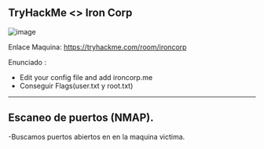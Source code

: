 ## TryHackMe  <> Iron Corp

![image](https://github.com/Esevka/CTF/assets/139042999/6e477e99-6b23-4487-a9e6-3605cee8f126)

Enlace Maquina: https://tryhackme.com/room/ironcorp

Enunciado : 

  - Edit your config file and add ironcorp.me
  - Conseguir Flags(user.txt y root.txt)
---

## Escaneo de puertos (NMAP).

-Buscamos puertos abiertos en en la maquina victima.
